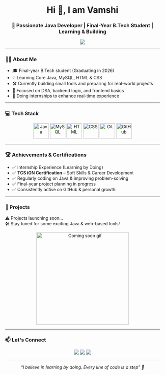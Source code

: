 <h1 align="center">Hi 👋, I am Vamshi </h1>
<h3 align="center">🚀 Passionate Java Developer | Final-Year B.Tech Student | Learning & Building</h3>

<p align="center">
  <img src="https://readme-typing-svg.herokuapp.com?font=Fira+Code&weight=500&duration=4000&pause=1000&color=00F7FF&center=true&vCenter=true&multiline=true&width=600&height=80&lines=💻+Java+%7C+MySQL+%7C+HTML+%7C+CSS;🚀+Internships+%7C+TCS+iON+Certified;📚+Always+Learning+%7C+Projects+Coming+Soon!" />
</p>

---

### 🧑‍🎓 About Me

- 🎓 Final-year B.Tech student (Graduating in 2026)
- 💡 Learning Core Java, MySQL, HTML & CSS
- 🛠️ Currently building small tools and preparing for real-world projects
- 🧠 Focused on DSA, backend logic, and frontend basics
- 🌱 Doing internships to enhance real-time experience

---

### 💻 Tech Stack

<p align="center">
  <img src="https://cdn.jsdelivr.net/gh/devicons/devicon/icons/java/java-original.svg" width="50" title="Java"/>
  <img src="https://cdn.jsdelivr.net/gh/devicons/devicon/icons/mysql/mysql-original.svg" width="50" title="MySQL"/>
  <img src="https://cdn.jsdelivr.net/gh/devicons/devicon/icons/html5/html5-original.svg" width="50" title="HTML"/>
  <img src="https://cdn.jsdelivr.net/gh/devicons/devicon/icons/css3/css3-original.svg" width="50" title="CSS"/>
  <img src="https://cdn.jsdelivr.net/gh/devicons/devicon/icons/git/git-original.svg" width="50" title="Git"/>
  <img src="https://cdn.jsdelivr.net/gh/devicons/devicon/icons/github/github-original.svg" width="50" title="GitHub"/>
</p>

---

### 🏆 Achievements & Certifications

- ✅ Internship Experience (Learning by Doing)
- ✅ **TCS iON Certification** – Soft Skills & Career Development
- ✅ Regularly coding on Java & improving problem-solving
- ✅ Final-year project planning in progress
- ✅ Consistently active on GitHub & personal growth

---

### 🚀 Projects

⚠️ Projects launching soon...  
🛠️ Stay tuned for some exciting Java & web-based tools!  

<p align="center">
  <img src="https://media.giphy.com/media/L1R1tvI9svkIWwpVYr/giphy.gif" width="300" alt="Coming soon gif"/>
</p>

---

### 📫 Let's Connect

<p align="center">
  <a href="mailto:your.email@example.com"><img src="https://img.shields.io/badge/Gmail-D14836?style=for-the-badge&logo=gmail&logoColor=white"></a>
  <a href="https://www.linkedin.com/in/your-linkedin-profile"><img src="https://img.shields.io/badge/LinkedIn-blue?style=for-the-badge&logo=linkedin&logoColor=white"></a>
  <a href="https://github.com/VamshiBoya"><img src="https://img.shields.io/badge/GitHub-100000?style=for-the-badge&logo=github&logoColor=white"></a>
</p>

---

<p align="center"><i>“I believe in learning by doing. Every line of code is a step” 🚀</i></p>


